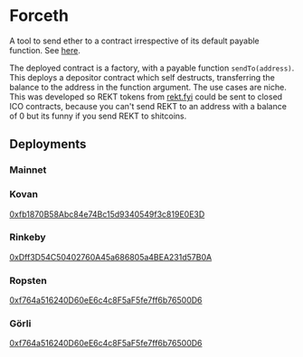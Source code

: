 # Forceth

A tool to send ether to a contract irrespective of its default payable function. See [here](https://consensys.github.io/smart-contract-best-practices/known_attacks/#forcibly-sending-ether-to-a-contract).

The deployed contract is a factory, with a payable function `sendTo(address)`. This deploys a depositor contract which self destructs, transferring the balance to the address in the function argument. The use cases are niche. This was developed so REKT tokens from [rekt.fyi](https://rekt.fyi) could be sent to closed ICO contracts, because you can't send REKT to an address with a balance of 0 but its funny if you send REKT to shitcoins.

## Deployments

### Mainnet

### Kovan
[0xfb1870B58Abc84e74Bc15d9340549f3c819E0E3D](https://kovan.etherscan.io/address/0xfb1870B58Abc84e74Bc15d9340549f3c819E0E3D)

### Rinkeby
[0xDff3D54C50402760A45a686805a4BEA231d57B0A](https://rinkeby.etherscan.io/address/0xDff3D54C50402760A45a686805a4BEA231d57B0A)

### Ropsten
[0xf764a516240D60eE6c4c8F5aF5fe7ff6b76500D6](https://ropsten.etherscan.io/address/0xf764a516240D60eE6c4c8F5aF5fe7ff6b76500D6)

### Görli
[0xf764a516240D60eE6c4c8F5aF5fe7ff6b76500D6](https://goerli.etherscan.io/address/0xf764a516240D60eE6c4c8F5aF5fe7ff6b76500D6)
